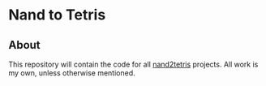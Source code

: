 # Nand to Tetris

## About

This repository will contain the code for all [nand2tetris](https://www.nand2tetris.org) projects. All work is my own, unless otherwise mentioned.
